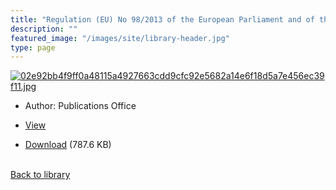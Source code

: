 ```yaml
---
title: "Regulation (EU) No 98/2013 of the European Parliament and of the Council of 15 January 2013 on the marketing and use of explosives precursorsText with EEA relevance"
description: ""
featured_image: "/images/site/library-header.jpg"
type: page
---
```


<a href="" target="_blank">![02e92bb4f9ff0a48115a4927663cdd9cfc92e5682a14e6f18d5a7e456ec39f11.jpg](/images/library/02e92bb4f9ff0a48115a4927663cdd9cfc92e5682a14e6f18d5a7e456ec39f11.jpg)</a>
* Author: Publications Office
* <a href="" target="_blank">View</a>

* [Download]() (787.6 KB)

<br />[Back to library](/library/)
